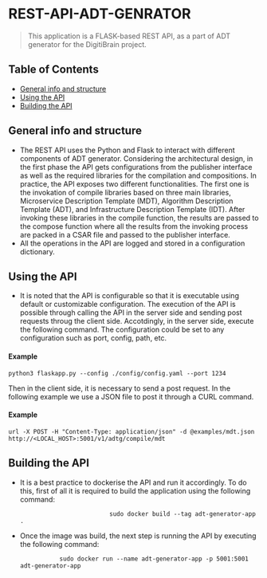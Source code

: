 # REST-API-ADT-GENRATOR
> This application is a FLASK-based REST API, as a part of ADT generator for the DigitiBrain project. 

## Table of Contents

* [General info and structure](#general-information)
* [Using the API](#using-api)
* [Building the API](#build-api)


## General info and structure
- The REST API uses the Python and Flask to interact with different components of ADT generator. Considering the architectural design, in the first phase the API gets configurations from the publisher interface as well as the required libraries for the compilation and compositions. In practice, the API exposes two different functionalities. The first one is the invokation of compile libraries based on three main libraries, Microservice Description Template (MDT), Algorithm Description Template (ADT), and Infrastructure Description Template (IDT). After invoking these libraries in the compile function, the results are passed to the compose function where all the results from the invoking process are packed in a CSAR file and passed to the publisher interface. 
- All the operations in the API are logged and stored in a configuration dictionary. 

## Using the API
- It is noted that the API is configurable so that it is executable using default or customizable configuration. The execution of the API is possible through calling the API in the server side and sending post requests throug the client side. Accotdingly, in the server side, execute the following command. The configuration could be set to any configuration such as port, config, path, etc. 

#### Example
`python3 flaskapp.py --config ./config/config.yaml --port 1234`


Then in the client side, it is necessary to send a post request. In the following example we use a JSON file to post it through a CURL command. 

#### Example
`url -X POST -H "Content-Type: application/json" -d @examples/mdt.json http://<LOCAL_HOST>:5001/v1/adtg/compile/mdt`
    

## Building the API
- It is a best practice to dockerise the API and run it accordingly. To do this, first of all it is required to build the application using the following command:

                               sudo docker build --tag adt-generator-app .

- Once the image was build, the next step is running the API by executing the following command:
                                       
                 sudo docker run --name adt-generator-app -p 5001:5001 adt-generator-app


